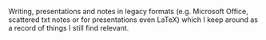 Writing, presentations and notes in legacy formats (e.g. Microsoft Office, scattered txt notes or for presentations even LaTeX) which I keep around as a record of things I still find relevant.